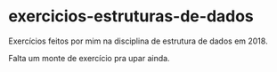 # exercicios-estruturas-de-dados

Exercícios feitos por mim na disciplina de estrutura de dados em 2018.

Falta um monte de exercício pra upar ainda.
